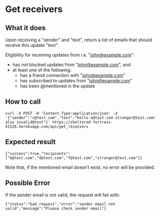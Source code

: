 # Get receivers

## What it does

Upon receiving a "sender" and "text", return a list of emails that should receive this update "text".

Eligibility for receiving updates from i.e. "john@example.com":
- has not blocked updates from "john@example.com", and
- at least one of the following:
  - has a friend connection with "john@example.com"
  - has subscribed to updates from "john@example.com"
  - has been @mentioned in the update

## How to call

```
curl -X POST -H 'Content-Type:application/json' -d '{"sender":"c@test.com","text":"hello e@test.com stranger@test.com! also invalid@test"}' https://sheltered-fortress-41528.herokuapp.com/api/get_receivers
```

## Expected result

```{"success":true,"recipients":["b@test.com","d@test.com","f@test.com","stranger@test.com"]}```

Note that, if the mentioned email doesn't exist, no error will be provided.

## Possible Error

If the sender email is not valid, the request will fail with:

```{"status":"bad_request","error":"sender email not valid","message":"Please check sender email"}```